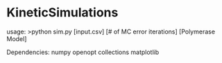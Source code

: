 # KineticSimulations
usage: >python sim.py [input.csv] [# of MC error iterations] [Polymerase Model]

Dependencies:
numpy
openopt
collections
matplotlib
